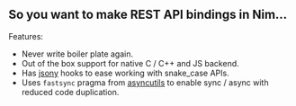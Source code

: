 ## So you want to make REST API bindings in Nim...

Features:
- Never write boiler plate again.
- Out of the box support for native C / C++ and JS backend.
- Has [jsony](https://github.com/treeform/jsony/) hooks to ease working with snake_case APIs.
- Uses `fastsync` pragma from [asyncutils](https://github.com/tandy-1000/asyncutils) to enable sync / async with reduced code duplication.
